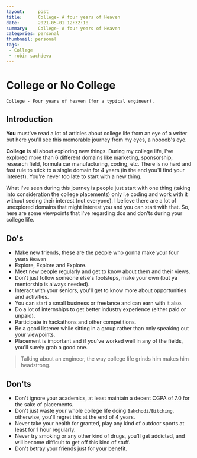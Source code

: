 ```yaml
---
layout:     post
title:      College- A four years of Heaven
date:       2021-05-01 12:32:18
summary:    College- A four years of Heaven
categories: personal
thumbnail: personal
tags:
 - College
 - robin sachdeva
---
```


# College or No College

    College - Four years of heaven (for a typical engineer).

## Introduction

**You** must've read a lot of articles about college life from an eye of a writer but here you'll see this memorable journey from my eyes, a noooob's eye.

**College** is all about exploring new things. During my college life, I've explored more than 6 different domains like marketing, sponsorship, research field, formula car manufacturing, coding, etc. There is no hard and fast rule to stick to a single domain for 4 years (in the end you'll find your interest). You're never too late to start with a new thing.

What I've seen during this journey is people just start with one thing (taking into consideration the college placements) only i.e coding and work with it without seeing their interest (not everyone). I believe there are a lot of unexplored domains that might interest you and you can start with that. So, here are some viewpoints that I've regarding dos and don'ts during your college life.

## Do's
 - Make new friends, these are the people who gonna make your four years `Heaven`
 - Explore, Explore and Explore.
 - Meet new people regularly and get to know about them and their views.
 - Don't just follow someone else's footsteps, make your own (but ya mentorship is always needed).
 - Interact with your seniors, you'll get to know more about opportunities and activities.
 - You can start a small business or freelance and can earn with it also.
 - Do a lot of internships to get better industry experience (either paid or unpaid).
 - Participate in hackathons and other competitions.
 - Be a good listener while sitting in a group rather than only speaking out your viewpoints.
 - Placement is important and if you've worked well in any of the fields, you'll surely grab a good one.
 
 

> Talking about an engineer, the way college life grinds him makes him headstrong.

## Don'ts

 - Don't ignore your academics, at least maintain a decent CGPA of 7.0 for the sake of placements.
 - Don't just waste your whole college life doing `Bakchodi/Bitching`, otherwise, you'll regret this at the end of 4 years.
 - Never take your health for granted, play any kind of outdoor sports at least for 1 hour regularly.
 - Never try smoking or any other kind of drugs, you'll get addicted, and will become difficult to get off this kind of stuff.
 - Don't betray your friends just for your benefit.



[1]: http://jekyllrb.com/docs/frontmatter/
[2]: http://fortawesome.github.io/Font-Awesome/
[3]: http://imgur.com/
[4]: http://fortawesome.github.io/Font-Awesome/icons/
[5]: http://fortawesome.github.io/Font-Awesome/icon/android/
